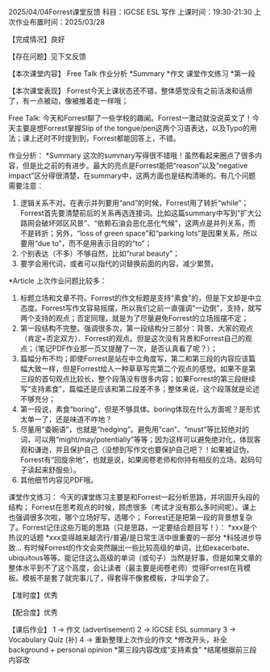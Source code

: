 2025/04/04Forrest课堂反馈
科目：IGCSE ESL 写作
上课时间：19:30-21:30
上次作业布置时间：2025/03/28

【完成情况】良好

【存在问题】见下文反馈

【本次课堂内容】
Free Talk
作业分析
*Summary
*作文
课堂作文练习
*第一段

【本次课堂表现】
Forrest今天上课状态还不错，整体感觉没有之前活泼和话痨了，有一点被动，像被推着走一样哦；

Free Talk:
今天和Forrest聊了一些学校的趣闻。Forrest一激动就没说英文了！今天主要是想Forrest掌握Slip of the tongue/pen这两个习语表达，以及Typo的用法；课上还时不时提到到，Forrest都能回答上，不错。

作业分析：
*Summary
这次的summary写得很不错哦！虽然看起来圈点了很多内容，但是比之前的有进步。最大的亮点是Forrest能把“reason”以及“negative impact”区分得很清楚，在summary中，这两方面也是结构清晰的。有几个问题需要注意：
1. 逻辑关系不对。在表示并列要用“and”的时候，Forrest用了转折“while”；Forrest首先要清楚前后的关系再选连接词。比如这篇summary中写到“扩大公路网会破坏郊区风景”、“依赖石油会恶化恶化气候”，这两点是并列关系，而不是转折；另外，“loss of green space”和“parking lots”是因果关系，所以要用“due to”，而不是用表示目的的“to”；
2. 个别表达（不多）不够自然，比如“rural beauty”；
3. 要学会用代词，或者可以指代的词替换前面的内容，减少累赘。

*Article
上次作业问题比较多：
1. 标题立场和文章不符。Forrest的作文标题是支持“素食”的，但是下文却是中立态度。Forrest写作文容易摇摆，所以我们之前一直强调“一边倒”，支持，就写两个支持的观点；否定同理，就是为了尽量避免Forrest的立场摇摆不定；
2. 第一段结构不完整。强调很多次，第一段结构分三部分：背景、大家的观点（肯定+否定双方）、Forrest的观点。但是这次没有背景和Forrest自己的观点；（笔记PDF作业那一页又提醒了一次，是否认真看了呢？）；
3. 篇幅分布不均；即使Forrest是站在中立角度写，第二和第三段的内容应该篇幅大致一样，但是Forrest给人一种草草写完第二个观点的感觉。如果不是第三段的首句观点比较长，整个段落没有很多内容；如果Forrest的第三段继续写“支持素食”，篇幅还是应该和第二段差不多；整体来说，这个段落就是论述不够充分；
4. 第一段说，素食“boring”，但是不够具体。boring体现在什么方面呢？是形式太单一了，还是味道不咋地？
5. 尽量用“委婉语”，也就是“hedging”。避免用“can”、“must”等比较绝对的词，可以用“might/may/potentially”等等；因为这样可以避免绝对化，体现客观和谦逊，并且保护自己（没想到写作文也要保护自己吧？！如果被证伪，Forrest有“回旋余地”，也就是说，如果阅卷老师和你持有相反的立场，起码句子读起来舒服些）。
6. 其他细节内容见PDF哦。

课堂作文练习：
今天的课堂练习主要是和Forrest一起分析思路，并巩固开头段的结构；
Forrest在思考观点的时候，顾虑很多（考试才没有那么多时间呢）。课上也强调很多次啦，哪个立场好写，选哪个；
Forrest还是把第一段的背景想复杂了。Forrest记住这些万能的思路（只是思路，一定要结合题目写！）：
*xxx是个热议的话题
*xxx变得越来越流行/普遍/是日常生活中很重要的一部分
*科技进步导致…
有时候Forrest的作文会突然蹦出一些比较高级的单词，比如exacerbate、ubiquitous等等。能记住这么高级的单词（或句子）当然是好事，但是如果文章的整体水平到不了这个高度，会让读者（最主要是阅卷老师）觉得Forrest在背模板。模板不是套了就完事儿了，得套得不像套模板，才叫学会了。
 
【准时度】优秀

【配合度】优秀

【课后作业】
1 -> 作文 (advertisement)
2 -> IGCSE ESL summary
3 -> Vocabulary Quiz (补)
4 -> 重新整理上次作业的作文
*修改开头，补全background + personal opinion
*第三段内容改成“支持素食”
*结尾根据前三段内容改
